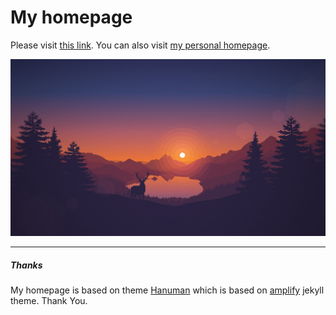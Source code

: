 # My homepage

Please visit [this link](https://dicklitq.github.io/).
You can also visit [my personal homepage](https://tianqili.org).

![homepage cover](assets/images/radhakrishna.jpg)

--------

##### Thanks
My homepage is based on theme [Hanuman](https://github.com/samanyougarg/hanuman) which is based on [amplify](https://github.com/ageitgey/amplify) jekyll theme. Thank You.
